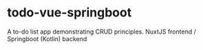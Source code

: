 # todo-vue-springboot
A to-do list app demonstrating CRUD principles. NuxtJS frontend / Springboot (Kotlin) backend
